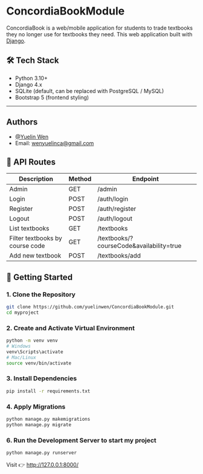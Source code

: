 
# ConcordiaBookModule

ConcordiaBook is a web/mobile application for students to trade textbooks they no longer use for textbooks they need. This web application built with [Django](https://www.djangoproject.com/).  

## 🛠️ Tech Stack

- Python 3.10+
- Django 4.x
- SQLite (default, can be replaced with PostgreSQL / MySQL)
- Bootstrap 5 (frontend styling)

---

## Authors

- [@Yuelin Wen](https://github.com/yuelinwen)
- Email: wenyuelinca@gmail.com

## 📌 API Routes

| Description                     | Method | Endpoint                                      |
|----------------------------------|--------|-----------------------------------------------|
| Admin                            | GET    | /admin                                       |
| Login                            | POST   | /auth/login                                  |
| Register                         | POST   | /auth/register                               |
| Logout                           | POST   | /auth/logout                                 |
| List textbooks                   | GET    | /textbooks                                   |
| Filter textbooks by course code  | GET    | /textbooks/?courseCode&availability=true     |
| Add new textbook                 | POST   | /textbooks/add                               |


## 🚀 Getting Started

### 1. Clone the Repository
```bash
git clone https://github.com/yuelinwen/ConcordiaBookModule.git
cd myproject
```
### 2. Create and Activate Virtual Environment
```bash
python -m venv venv
# Windows
venv\Scripts\activate
# Mac/Linux
source venv/bin/activate
```
### 3. Install Dependencies
```bash
pip install -r requirements.txt
```
### 4. Apply Migrations
```bash
python manage.py makemigrations
python manage.py migrate
```

### 6. Run the Development Server to start my project
```bash
python manage.py runserver
```

Visit 👉 http://127.0.0.1:8000/


